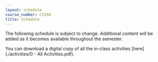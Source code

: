 ```yaml
---
layout: schedule
course_number: CS350
title: Schedule
---
```


The following schedule is subject to change.
Additional content will be added as it becomes available throughout the semester.<br>

You can download a digital copy of all the in-class activities [here](./activities/0 - All Activities.pdf).<br>

<script>autogenCalendar({ topics: true, readings: false, labs: true, assignments: true }, { debug_prepopulate: false });</script>